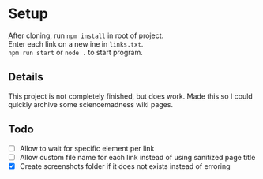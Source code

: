 # Setup

After cloning, run `npm install` in root of project.  
Enter each link on a new ine in `links.txt`.  
`npm run start` or `node .` to start program.  

## Details

This project is not completely finished, but does work. Made this so I could quickly archive some sciencemadness wiki pages.

## Todo

- [ ] Allow to wait for specific element per link
- [ ] Allow custom file name for each link instead of using sanitized page title
- [x] Create screenshots folder if it does not exists instead of erroring